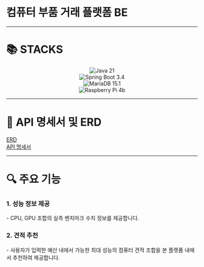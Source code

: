 # 컴퓨터 부품 거래 플랫폼 BE

<hr />
<h1>📚 STACKS</h1>
<div align=center>
  <img src="https://img.shields.io/badge/Java%2021-007396?style=for-the-badge&logo=Java&logoColor=white" alt="Java 21"><br>
  <img src="https://img.shields.io/badge/Spring%20Boot%203.4-6DB33F?style=for-the-badge&logo=SpringBoot&logoColor=white" alt="Spring Boot 3.4"><br>
  <img src="https://img.shields.io/badge/MariaDB%2015.1-003545?style=for-the-badge&logo=MariaDB&logoColor=white" alt="MariaDB 15.1"><br>
  <img src="https://img.shields.io/badge/Raspberry%20Pi-A22846?style=for-the-badge&logo=RaspberryPi&logoColor=white" alt="Raspberry Pi 4b">
</div>

<hr />
<h1>📝 API 명세서 및 ERD</h1>
<div>
</div>
<a href="https://www.erdcloud.com/d/obR5XazviS6jRyov8">ERD</a><br>
<a href="https://iwantcod.github.io/shopAPI/">API 명세서</a><br>

<hr />
<h1>🔍 주요 기능</h1>
<h3>1. 성능 정보 제공</h3>
- CPU, GPU 조합의 실측 벤치마크 수치 정보를 제공합니다.
<h3>2. 견적 추천</h3>
- 사용자가 입력한 예산 내에서 가능한 최대 성능의 컴퓨터 견적 조합을 본 플랫폼 내에서 추천하여 제공합니다.